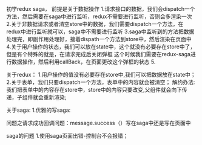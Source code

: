 初学redux saga，
前提是关于数据操作
1.请求接口的数据，我们会dispatch一个方法，然后需要在saga中进行监听，redux不需要进行监听，否则会多渲染一次
2.关于非数据请求或者清空store中的数据，我们需要dispatch一个方法，在redux中进行监听就可以，saga中不需要进行监听
3.saga中监听到的方法把数据处理完，即副作用处理好，接着dispath一个方法到store中，然后渲染在页面中
4.关于用户操作的状态，我们可以放在state中，这个就没有必要存在store中了，但是有个特殊的就是，在请求完成后关闭弹框
这个时候我们需要在redux-saga进行数据操作，然后利用callBack，在页面更改这个弹框的状态
5.



关于redux：
1.用户操作的值没有必要存在store中,我们可以把数据放在state中；
2.关于表单，我们只要dispatch一个方法，表单中的内容就会被清空；   解约办法:我们把表单中的内容存在store中，store中的内容只要改变,父组件就会向下传递，子组件就会重新渲染;



关于saga:
1.优雅的写saga:

问题之请求成功回调问题：message.success（）写在saga中还是写在页面中



saga的问题
1.使用saga页面出错-控制台不会报错；